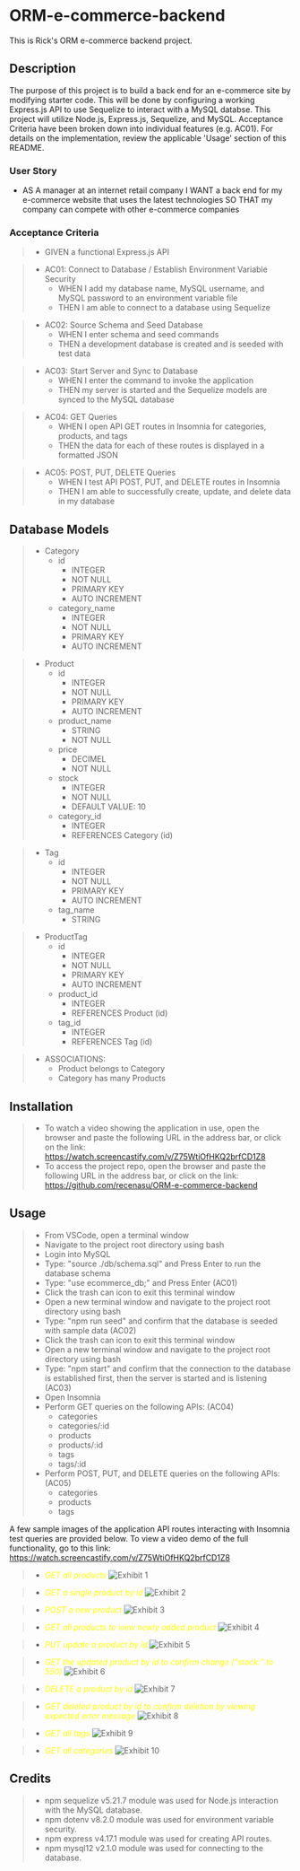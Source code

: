 # ORM-e-commerce-backend
This is Rick's ORM e-commerce backend project.

## Description
The purpose of this project is to build a back end for an e-commerce site by modifying starter code. This will be done by configuring a working Express.js API to use Sequelize to interact with a MySQL databse. This project will utilize Node.js, Express.js, Sequelize, and MySQL. Acceptance Criteria have been broken down into individual features (e.g. AC01). For details on the implementation, review the applicable 'Usage' section of this README.

### User Story

* AS A manager at an internet retail company
I WANT a back end for my e-commerce website that uses the latest technologies
SO THAT my company can compete with other e-commerce companies

### Acceptance Criteria

>* GIVEN a functional Express.js API

>* AC01: Connect to Database / Establish Environment Variable Security
>    -	WHEN I add my database name, MySQL username, and MySQL password to an environment variable file 
>    -	THEN I am able to connect to a database using Sequelize

>* AC02: Source Schema and Seed Database
>    -	WHEN I enter schema and seed commands
>    -	THEN a development database is created and is seeded with test data

>* AC03: Start Server and Sync to Database
>    -	WHEN I enter the command to invoke the application
>    -	THEN my server is started and the Sequelize models are synced to the MySQL database

>* AC04: GET Queries
>    -	WHEN I open API GET routes in Insomnia for categories, products, and tags
>    -	THEN the data for each of these routes is displayed in a formatted JSON

>* AC05: POST, PUT, DELETE Queries 
>    -	WHEN I test API POST, PUT, and DELETE routes in Insomnia
>    -	THEN I am able to successfully create, update, and delete data in my database


## Database Models

>* Category 
>    -	id
>       - INTEGER
>       - NOT NULL
>       - PRIMARY KEY
>       - AUTO INCREMENT
>    -	category_name
>       - INTEGER
>       - NOT NULL
>       - PRIMARY KEY
>       - AUTO INCREMENT

>* Product 
>    -	id
>       - INTEGER
>       - NOT NULL
>       - PRIMARY KEY
>       - AUTO INCREMENT
>    -	product_name
>       - STRING
>       - NOT NULL
>    -	price
>       - DECIMEL
>       - NOT NULL
>    -	stock
>       - INTEGER
>       - NOT NULL
>       - DEFAULT VALUE: 10
>    -	category_id
>       - INTEGER
>       - REFERENCES Category (id)

>* Tag 
>    -	id
>       - INTEGER
>       - NOT NULL
>       - PRIMARY KEY
>       - AUTO INCREMENT
>    -	tag_name
>       - STRING

>* ProductTag 
>    -	id
>       - INTEGER
>       - NOT NULL
>       - PRIMARY KEY
>       - AUTO INCREMENT
>    -	product_id
>       - INTEGER
>       - REFERENCES Product (id)
>    -	tag_id
>       - INTEGER
>       - REFERENCES Tag (id)

>* ASSOCIATIONS: 
>    -	Product belongs to Category
>    -  Category has many Products



## Installation

> * To watch a video showing the application in use, open the browser and paste the following URL in the address bar, or click on the link: https://watch.screencastify.com/v/Z75WtiOfHKQ2brfCD1Z8
> * To access the project repo, open the browser and paste the following URL in the address bar, or click on the link: https://github.com/recenasu/ORM-e-commerce-backend

## Usage

> * From VSCode, open a terminal window
> * Navigate to the project root directory using bash
> * Login into MySQL
> * Type: "source ./db/schema.sql" and Press Enter to run the database schema
> * Type: "use ecommerce_db;" and Press Enter (AC01)
> * Click the trash can icon to exit this terminal window
> * Open a new terminal window and navigate to the project root directory using bash
> * Type: "npm run seed" and confirm that the database is seeded with sample data (AC02)
> * Click the trash can icon to exit this terminal window
> * Open a new terminal window and navigate to the project root directory using bash
> * Type: "npm start" and confirm that the connection to the database is established first, then the server is started and is listening (AC03)
> * Open Insomnia
> * Perform GET queries on the following APIs: (AC04)
>   - categories
>   - categories/:id
>   - products
>   - products/:id
>   - tags
>   - tags/:id
> * Perform POST, PUT, and DELETE queries on the following APIs: (AC05)
>   - categories
>   - products
>   - tags

A few sample images of the application API routes interacting with Insomnia test queries are provided below. To view a video demo of the full functionality, go to this link: https://watch.screencastify.com/v/Z75WtiOfHKQ2brfCD1Z8

> * <span style="color:yellow;">*GET all products*</span>
![Exhibit 1](./assets/screen1.png)

> * <span style="color:yellow;">*GET a single product by id*</span>
![Exhibit 2](./assets/screen2.png)

> * <span style="color:yellow;">*POST a new product*</span>
![Exhibit 3](./assets/screen3.png)

> * <span style="color:yellow;">*GET all products to view newly added product*</span>
![Exhibit 4](./assets/screen4.png)

> * <span style="color:yellow;">*PUT update a product by id*</span>
![Exhibit 5](./assets/screen5.png)

> * <span style="color:yellow;">*GET the updated product by id to confirm change ("stock:" to 550)*</span>
![Exhibit 6](./assets/screen6.png)

> * <span style="color:yellow;">*DELETE a product by id*</span>
![Exhibit 7](./assets/screen7.png)

> * <span style="color:yellow;">*GET deleted product by id to confirm deletion by viewing expected error message*</span>
![Exhibit 8](./assets/screen8.png)

> * <span style="color:yellow;">*GET all tags*</span>
![Exhibit 9](./assets/screen9.png)

> * <span style="color:yellow;">*GET all categories*</span>
![Exhibit 10](./assets/screen10.png)





## Credits

> * npm sequelize v5.21.7 module was used for Node.js interaction with the MySQL database.
> * npm dotenv v8.2.0 module was used for environment variable security.
> * npm express v4.17.1 module was used for creating API routes.
> * npm mysql12 v2.1.0 module was used for connecting to the database.

